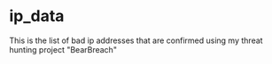 # ip_data
This is the list of bad ip addresses that are confirmed using my threat hunting project "BearBreach"
